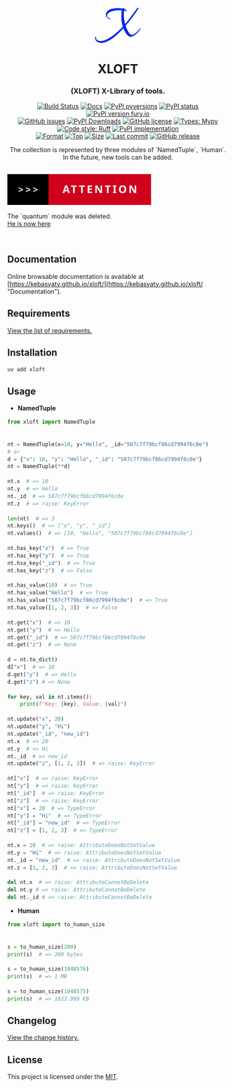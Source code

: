 <div align="center">
  <p align="center">
    <a href="https://github.com/kebasyaty/xloft">
      <img
        height="80"
        alt="Logo"
        src="https://raw.githubusercontent.com/kebasyaty/xloft/main/assets/logo.svg">
    </a>
  </p>
  <p>
    <h1>XLOFT</h1>
    <h3>(XLOFT) X-Library of tools.</h3>
    <p align="center">
      <a href="https://github.com/kebasyaty/xloft/actions/workflows/test.yml" alt="Build Status"><img src="https://github.com/kebasyaty/xloft/actions/workflows/test.yml/badge.svg" alt="Build Status"></a>
      <a href="https://kebasyaty.github.io/xloft/" alt="Docs"><img src="https://img.shields.io/badge/docs-available-brightgreen.svg" alt="Docs"></a>
      <a href="https://pypi.python.org/pypi/xloft/" alt="PyPI pyversions"><img src="https://img.shields.io/pypi/pyversions/xloft.svg" alt="PyPI pyversions"></a>
      <a href="https://pypi.python.org/pypi/xloft/" alt="PyPI status"><img src="https://img.shields.io/pypi/status/xloft.svg" alt="PyPI status"></a>
      <a href="https://pypi.python.org/pypi/xloft/" alt="PyPI version fury.io"><img src="https://badge.fury.io/py/xloft.svg" alt="PyPI version fury.io"></a>
      <br>
      <a href="https://github.com/kebasyaty/xloft/issues"><img src="https://img.shields.io/github/issues/kebasyaty/xloft.svg" alt="GitHub issues"></a>
      <a href="https://pepy.tech/projects/xloft"><img src="https://static.pepy.tech/badge/xloft" alt="PyPI Downloads"></a>
      <a href="https://github.com/kebasyaty/xloft/blob/main/LICENSE" alt="GitHub license"><img src="https://img.shields.io/github/license/kebasyaty/xloft" alt="GitHub license"></a>
      <a href="https://mypy-lang.org/" alt="Types: Mypy"><img src="https://img.shields.io/badge/types-Mypy-202235.svg?color=0c7ebf" alt="Types: Mypy"></a>
      <a href="https://docs.astral.sh/ruff/" alt="Code style: Ruff"><img src="https://img.shields.io/badge/code%20style-Ruff-FDD835.svg" alt="Code style: Ruff"></a>
      <a href="https://github.com/kebasyaty/xloft" alt="PyPI implementation"><img src="https://img.shields.io/pypi/implementation/xloft" alt="PyPI implementation"></a>
      <br>
      <a href="https://pypi.org/project/xloft"><img src="https://img.shields.io/pypi/format/xloft" alt="Format"></a>
      <a href="https://github.com/kebasyaty/xloft"><img src="https://img.shields.io/github/languages/top/kebasyaty/xloft" alt="Top"></a>
      <a href="https://github.com/kebasyaty/xloft"><img src="https://img.shields.io/github/repo-size/kebasyaty/xloft" alt="Size"></a>
      <a href="https://github.com/kebasyaty/xloft"><img src="https://img.shields.io/github/last-commit/kebasyaty/xloft/main" alt="Last commit"></a>
      <a href="https://github.com/kebasyaty/xloft/releases/" alt="GitHub release"><img src="https://img.shields.io/github/release/kebasyaty/xloft" alt="GitHub release"></a>
    </p>
    <p align="center">
      The collection is represented by three modules of `NamedTuple`, `Human`.<br>
      In the future, new tools can be added.
    </p>
  </p>
</div>

##

<img src="https://raw.githubusercontent.com/kebasyaty/xloft/v0/assets/attention.svg" alt="Attention">
<p>
The `quantum` module was deleted.
<br>
<a href="https://pypi.python.org/pypi/quantum-loop/" alt="quantum-loop">He is now here</a>
</p>

<br>

## Documentation

Online browsable documentation is available at [https://kebasyaty.github.io/xloft/](https://kebasyaty.github.io/xloft/ "Documentation").

## Requirements

[View the list of requirements.](https://github.com/kebasyaty/xloft/blob/main/REQUIREMENTS.md "View the list of requirements.")

## Installation

```shell
uv add xloft
```

## Usage

- **NamedTuple**

```python
from xloft import NamedTuple


nt = NamedTuple(x=10, y="Hello", _id="507c7f79bcf86cd7994f6c0e")
# or
d = {"x": 10, "y": "Hello", "_id": "507c7f79bcf86cd7994f6c0e"}
nt = NamedTuple(**d)

nt.x  # => 10
nt.y  # => Hello
nt._id  # => 507c7f79bcf86cd7994f6c0e
nt.z  # => raise: KeyError

len(nt)  # => 3
nt.keys()  # => ["x", "y", "_id"]
nt.values()  # => [10, "Hello", "507c7f79bcf86cd7994f6c0e"]

nt.has_key("x")  # => True
nt.has_key("y")  # => True
nt.hsa_key("_id")  # => True
nt.has_key("z")  # => False

nt.has_value(10)  # => True
nt.has_value("Hello")  # => True
nt.has_value("507c7f79bcf86cd7994f6c0e")  # => True
nt.has_value([1, 2, 3])  # => False

nt.get("x")  # => 10
nt.get("y")  # => Hello
nt.get("_id")  # => 507c7f79bcf86cd7994f6c0e
nt.get("z")  # => None

d = nt.to_dict()
d["x"]  # => 10
d.get("y")  # => Hello
d.get("z") # => None

for key, val in nt.items():
    print(f"Key: {key}, Value: {val}")

nt.update("x", 20)
nt.update("y", "Hi")
nt.update("_id", "new_id")
nt.x  # => 20
nt.y  # => Hi
nt._id  # => new_id
nt.update("z", [1, 2, 3])  # => raise: KeyError

nt["x"]  # => raise: KeyError
nt["y"]  # => raise: KeyError
nt["_id"]  # => raise: KeyError
nt["z"]  # => raise: KeyError
nt["x"] = 20  # => TypeError
nt["y"] = "Hi"  # => TypeError
nt["_id"] = "new_id"  # => TypeError
nt["z"] = [1, 2, 3]  # => TypeError

nt.x = 20  # => raise: AttributeDoesNotSetValue
nt.y = "Hi"  # => raise: AttributeDoesNotSetValue
nt._id = "new_id"  # => raise: AttributeDoesNotSetValue
nt.z = [1, 2, 3]  # => raise: AttributeDoesNotSetValue

del nt.x  # => raise: AttributeCannotBeDelete
del nt.y # => raise: AttributeCannotBeDelete
del nt._id # => raise: AttributeCannotBeDelete
```

- **Human**

```python
from xloft import to_human_size


s = to_human_size(200)
print(s)  # => 200 bytes

s = to_human_size(1048576)
print(s)  # => 1 MB

s = to_human_size(1048575)
print(s)  # => 1023.999 KB
```

## Changelog

[View the change history.](https://github.com/kebasyaty/xloft/blob/main/CHANGELOG.md "Changelog")

## License

This project is licensed under the [MIT](https://github.com/kebasyaty/xloft/blob/main/LICENSE "MIT").
